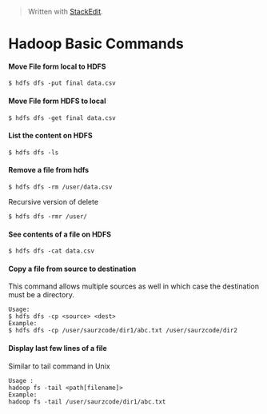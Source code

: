 


> Written with [StackEdit](https://stackedit.io/).

# Hadoop Basic Commands

#### Move File form local to HDFS
```
$ hdfs dfs -put final data.csv
```

#### Move File form HDFS to local
```
$ hdfs dfs -get final data.csv
```
#### List the content on HDFS
```
$ hdfs dfs -ls
```
#### Remove a file from hdfs
```
$ hdfs dfs -rm /user/data.csv
```
Recursive version of delete
```
$ hdfs dfs -rmr /user/
```
#### See contents of a file on HDFS
```
$ hdfs dfs -cat data.csv
```
#### Copy a file from source to destination
This command allows multiple sources as well in which case the destination must be a directory.
```
Usage:
$ hdfs dfs -cp <source> <dest>
Example:
$ hdfs dfs -cp /user/saurzcode/dir1/abc.txt /user/saurzcode/dir2
```
#### Display last few lines of a file
Similar to tail command in Unix
```
Usage :
hadoop fs -tail <path[filename]>
Example:
hadoop fs -tail /user/saurzcode/dir1/abc.txt
```

<!--stackedit_data:
eyJoaXN0b3J5IjpbNzkwNjY5NjkyXX0=
-->